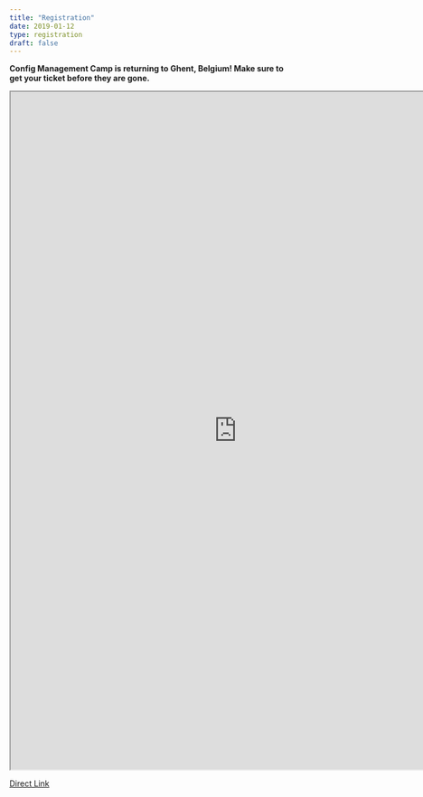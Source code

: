 ```yaml
---
title: "Registration"
date: 2019-01-12
type: registration
draft: false
---
```


<strong>Config Management Camp is returning to Ghent, Belgium! Make sure to get your ticket before they are gone.</strong>
<br>

<iframe src="https://registration.cfgmgmtcamp.be/ghent/2020/" width="800px" height="1200px"></iframe>

<a href="https://registration.cfgmgmtcamp.be/ghent/2020/">Direct Link</a>
<br>

</div>
